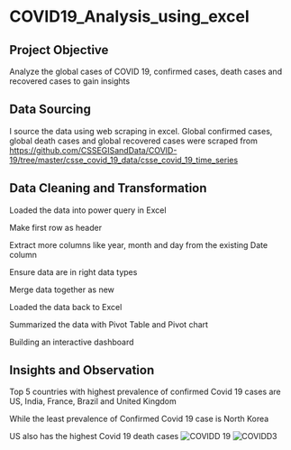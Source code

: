# COVID19_Analysis_using_excel

## Project Objective
Analyze the global cases of COVID 19, confirmed cases, death cases and recovered cases to gain insights

## Data Sourcing
I source the data using web scraping in excel. Global confirmed cases, global death cases and global recovered cases were scraped from 
https://github.com/CSSEGISandData/COVID-19/tree/master/csse_covid_19_data/csse_covid_19_time_series

## Data Cleaning and Transformation
Loaded the data into power query in Excel

Make first row as header

Extract more columns like year, month and day from the existing Date column

Ensure data are in right data types

Merge data together as new

Loaded the data back to Excel

Summarized the data with Pivot Table and Pivot chart

Building an interactive dashboard

## Insights and Observation
Top 5 countries with highest prevalence of confirmed Covid 19 cases are US, India, France, Brazil and United Kingdom

While the least prevalence of Confirmed Covid 19 case is North Korea

US also has the highest Covid 19 death cases
![COVIDD 19](https://user-images.githubusercontent.com/40744059/174509340-7b9bb32d-0aed-4b30-bc7c-56229dc11709.png)
![COVIDD3](https://user-images.githubusercontent.com/40744059/174509343-24064e2b-34a5-4b71-88eb-d133024f95c8.png)
